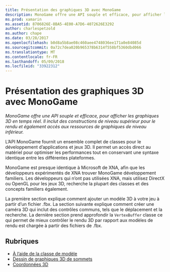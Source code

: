 ```yaml
---
title: Présentation des graphiques 3D avec MonoGame
description: MonoGame offre une API souple et efficace, pour afficher les graphiques 3D en temps réel. Il inclut des constructions de niveau supérieur pour le rendu et également accès aux ressources de graphiques de niveau inférieur.
ms.prod: xamarin
ms.assetid: 8706826E-8BA5-4E00-A7D6-4072626E3292
author: charlespetzold
ms.author: chape
ms.date: 03/28/2017
ms.openlocfilehash: b0d8a5b8ae08c460aee4748036ee171a0e84085d
ms.sourcegitcommit: 0a72c7dea020b965378b6314f558bf5360dbd066
ms.translationtype: MT
ms.contentlocale: fr-FR
ms.lasthandoff: 05/09/2018
ms.locfileid: "33922312"
---
```

# <a name="introduction-to-3d-graphics-with-monogame"></a>Présentation des graphiques 3D avec MonoGame

_MonoGame offre une API souple et efficace, pour afficher les graphiques 3D en temps réel. Il inclut des constructions de niveau supérieur pour le rendu et également accès aux ressources de graphiques de niveau inférieur._

L’API MonoGame fournit un ensemble complet de classes pour le développement d’applications et jeux 3D. Il permet un accès direct au matériel pour optimiser les performances tout en conservant une syntaxe identique entre les différentes plateformes.

MonoGame est presque identique à Microsoft de XNA, afin que les développeurs expérimentés de XNA trouver MonoGame développement familiers. Les développeurs qui n’ont pas utilisées XNA, mais utilisez DirectX ou OpenGL pour les jeux 3D, recherche la plupart des classes et des concepts familiers également.

La première section explique comment ajouter un modèle 3D à votre jeu à partir d’un fichier .fbx. La section suivante explique comment créer une caméra 3D qui inclut des contrôles communs, tels que le déplacement et la recherche. La dernière section prend approfondir la `VertexBuffer` classe ce qui permet de mieux contrôler le rendu 3D par rapport aux modèles de rendu est chargée à partir des fichiers de .fbx.


## <a name="topics"></a>Rubriques

- [À l’aide de la classe de modèle](~/graphics-games/monogame/3d/part1.md)
- [Dessin de graphiques 3D de sommets](~/graphics-games/monogame/3d/part2.md)
- [Coordonnées 3D](~/graphics-games/monogame/3d/part3.md)
